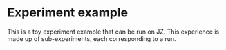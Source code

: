 # Experiment example

This is a toy experiment example that can be run on JZ. This experience is made up of sub-experiments, each corresponding to a run.
